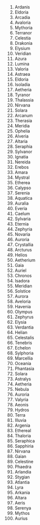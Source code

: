 1. Ardanis
2. Eldoria
3. Arcadia
4. Avaloria
5. Mythoria
6. Terranor
7. Celestia
8. Drakonia
9. Elysium
10. Veridian
11. Azura
12. Lumina
13. Valoria
14. Astraea
15. Eldoria
16. Isoladia
17. Aetheria
18. Tyranor
19. Thalassia
20. Nirvana
21. Solara
22. Arcanum
23. Therasia
24. Meridia
25. Ophelia
26. Alveria
27. Altaria
28. Seraphia
29. Sylvanor
30. Ignatia
31. Nereida
32. Erebos
33. Amara
34. Mystral
35. Etherea
36. Calypso
37. Serenia
38. Aquatica
39. Auralia
40. Everia
41. Caelum
42. Sylvaria
43. Eternia
44. Zephyria
45. Novaria
46. Auroria
47. Crystallia
48. Arcturus
49. Helios
50. Aetherium
51. Gaia
52. Auriel
53. Chronos
54. Isadora
55. Meridian
56. Solstice
57. Aurora
58. Aveloria
59. Havenia
60. Olympus
61. Zephyrus
62. Elysia
63. Verdantia
64. Helian
65. Celestalis
66. Tenebris
67. Echelon
68. Sylphoria
69. Marcellia
70. Oceania
71. Phantasia
72. Solara
73. Astralys
74. Aetheria
75. Nebula
76. Auroria
77. Valyria
78. Aeonis
79. Hydros
80. Terra
81. Illuvia
82. Argenia
83. Ethereal
84. Thaloria
85. Seraphica
86. Sapphiria
87. Nirvana
88. Gaian
89. Celestine
90. Phaedra
91. Arlandia
92. Stygian
93. Atlantia
94. Lyra
95. Arkania
96. Altara
97. Aeris
98. Serenya
99. Mythos
100. Aurius
